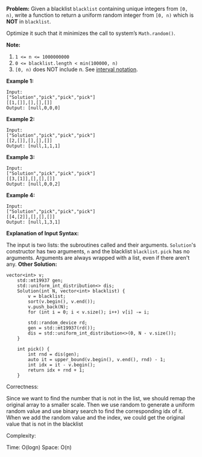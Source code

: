 **Problem:**
Given a blacklist `blacklist` containing unique integers from `[0, n)`, write a function to return a uniform random integer from `[0, n)` which is **NOT** in `blacklist`.

Optimize it such that it minimizes the call to system’s `Math.random()`.

**Note:**

1. `1 <= n <= 1000000000`
2. `0 <= blacklist.length < min(100000, n)`
3. `[0, n)` does NOT include n. See [interval notation](https://en.wikipedia.org/wiki/Interval_(mathematics)).

**Example 1:**

```
Input: 
["Solution","pick","pick","pick"]
[[1,[]],[],[],[]]
Output: [null,0,0,0]
```

**Example 2:**

```
Input: 
["Solution","pick","pick","pick"]
[[2,[]],[],[],[]]
Output: [null,1,1,1]
```

**Example 3:**

```
Input: 
["Solution","pick","pick","pick"]
[[3,[1]],[],[],[]]
Output: [null,0,0,2]
```

**Example 4:**

```
Input: 
["Solution","pick","pick","pick"]
[[4,[2]],[],[],[]]
Output: [null,1,3,1]
```

**Explanation of Input Syntax:**

The input is two lists: the subroutines called and their arguments. `Solution`'s constructor has two arguments, `n` and the blacklist `blacklist`. `pick` has no arguments. Arguments are always wrapped with a list, even if there aren't any.
**Other Solution:**
```
vector<int> v;
    std::mt19937 gen;
    std::uniform_int_distribution<> dis;
    Solution(int N, vector<int> blacklist) {
        v = blacklist;
        sort(v.begin(), v.end());
        v.push_back(N);
        for (int i = 0; i < v.size(); i++) v[i] -= i;
        
        std::random_device rd; 
        gen = std::mt19937(rd());
        dis = std::uniform_int_distribution<>(0, N - v.size());
    }
    
    int pick() {
        int rnd = dis(gen);
        auto it = upper_bound(v.begin(), v.end(), rnd) - 1;
        int idx = it - v.begin();
        return idx + rnd + 1;
    }
```
Correctness:

Since we want to find the number that is not in the list, we should remap the original array to a smaller scale. Then we use random to generate a uniform random value and use binary search to find the corresponding idx of it. When we add the random value and the index, we could get the original value that is not in the blacklist

Complexity:

Time: O(logn)
Space: O(n)